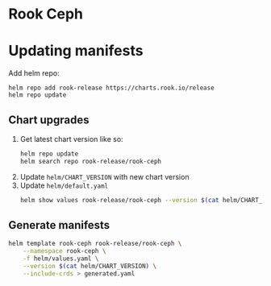 # Rook Ceph

# Updating manifests

Add helm repo:
```
helm repo add rook-release https://charts.rook.io/release
helm repo update
```

## Chart upgrades

1. Get latest chart version like so:
    ```bash
    helm repo update
    helm search repo rook-release/rook-ceph
    ```
1. Update `helm/CHART_VERSION` with new chart version
1. Update `helm/default.yaml` 
    ```bash
    helm show values rook-release/rook-ceph --version $(cat helm/CHART_VERSION) > helm/default.yaml
    ```

## Generate manifests

```bash
helm template rook-ceph rook-release/rook-ceph \
    --namespace rook-ceph \
    -f helm/values.yaml \
    --version $(cat helm/CHART_VERSION) \
    --include-crds > generated.yaml
```
